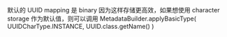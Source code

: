 默认的 UUID mapping 是 binary 因为这样存储更高效，如果想使用 character storage 作为默认值，则可以调用 MetadataBuilder.applyBasicType( UUIDCharType.INSTANCE, UUID.class.getName() )
